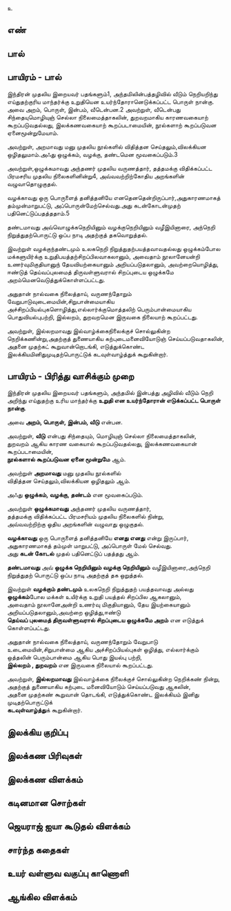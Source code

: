 உ

## எண்


## பால்


## பாயிரம் - பால்

இந்திரன் முதலிய இறையவர் பதங்களும்1, அந்தமிலின்பத்தழிவில் வீடும் நெறியறிந்து எய்துதற்குரிய மாந்தர்க்கு உறுதியென உயர்ந்தோரானெடுக்கப்பட்ட
பொருள் நான்கு. அவை அறம், பொருள், இன்பம், வீடென்பன.2 அவற்றுள், வீடென்பது சிந்தையுமொழியுஞ் செல்லா நிலைமைத்தாகலின்,
துறவறமாகிய காரணவகையாற் கூறப்படுவதல்லது, இலக்கணவகையாற் கூறப்படாமையின், நூல்களாற் கூறப்படுவன  ஏனைமூன்றுமேயாம்.  

அவற்றுள், அறமாவது மனு முதலிய நூல்களில் விதித்தன செய்தலும்,விலக்கியன ஒழி்தலுமாம்.அஃது ஒழுக்கம், வழக்கு, தண்டமென மூவகைப்படும்.3  

அவற்றுள்,ஒழுக்கமாவது அந்தணர் முதலிய வருணத்தார், தத்தமக்கு விதிக்கப்பட்ட பிரமசரிய முதலிய நிலைகளினின்று4, அவ்வவற்றிற்கோதிய அறங்களின்
வழுவாதொழுகுதல். 

வழக்காவது ஒரு பொருளைத் தனித்தனியே எனதெனதென்றிருப்பார்,அதுகாரணமாகத் தம்முன்மாறுபட்டு, அப்பொருன்மேற்செல்வது.அது கடன்கோடன்முதற் பதினெட்டுப்பதத்ததாம்.5   

தண்டமாவது அவ்வொழுக்கநெறியினும் வழக்குநெறியினும் வழீஇயினாரை, அந்நெறி நிறுத்துதற்பொருட்டு ஒப்ப நாடி அதற்குத் தகவொறுத்தல்.  

இவற்றுள் வழக்குந்தண்டமும் உலகநெறி நிறுத்துதற்பயத்தவாவதல்லது ஒழுக்கம்போல மக்களுயிர்க்கு உறுதிபயத்தற்சிறப்பிலவாகலானும், 
அவைதாம் நூலானேயன்றி உணர்வுமிகுதியானுந் தேயவியற்கையானும் அறியப்படுதலானும், அவற்றையொழித்து, ஈண்டுத் தெய்வப்புலமைத்
திருவள்ளுவரால் சிறப்புடைய ஒழுக்கமே அறம்மெனவெடுத்துக்கொள்ளப்பட்டது.  

அதுதான் நால்வகை நிலைத்தாய், வருணந்தோறும் வேறுபாடுவுடைமையின்,சிறுபான்மையாகிய அச்சிறப்பியல்புகளொழித்து,எல்லார்க்குமொத்தலிற் பெரும்பான்மையாகிய பொதுவியல்புபற்றி, 
இல்லறம், துறவறமென இருவகை நிலையாற் கூறப்பட்டது.  

அவற்றுள், இல்லறமாவது இல்வாழ்க்கைநிலைக்குச் சொல்லுகின்ற நெறிக்கணின்று,அதற்குத் துணையாகிய கற்புடைமனைவியோடுஞ் செய்யப்படுவதாகலின், 
அதனை முதற்கட் கூறுவான்றொடங்கி, எடுத்துக்கொண்ட இலக்கியமினிதுமுடிதற்பொருட்டுக் கடவுள்வாழ்த்துக் கூறுகின்றார்.

## பாயிரம் - பிரித்து வாசிக்கும் முறை

இந்திரன் முதலிய இறையவர் பதங்களும், அந்தமில் இன்பத்து அழிவில் வீடும் நெறி அறிந்து  எய்துதற்கு உரிய மாந்தர்க்கு **உறுதி என உயர்ந்தோரான்
எடுக்கப்பட்ட பொருள் நான்கு**.  

அவை **அறம், பொருள், இன்பம், வீடு** என்பன.  

அவற்றுள், **வீடு** என்பது சிந்தையும், மொழியுஞ் செல்லா நிலைமைத்தாகலின்,  
துறவறம் ஆகிய காரண வகையால் கூறப்படுவதல்லது, இலக்கணவகையான் கூறப்படாமையின்,  
**நூல்களால் கூறப்படுவன ஏனை மூன்றுமே** ஆம்.  

அவற்றுள் **அறமாவது**  மனு முதலிய  நூல்களில்  
விதித்தன செய்தலும்,விலக்கியன ஒழிதலும் ஆம்.  

அஃது **ஒழுக்கம்,  வழக்கு,  தண்டம்** என மூவகைப்படும்.

அவற்றுள் **ஒழுக்கமாவது** அந்தணர் முதலிய வருணத்தார்,  
தத்தமக்கு விதிக்கப்பட்ட பிரமசரியம் முதலிய நிலைகளில் நின்று,  
அவ்வவற்றிற்கு ஓதிய அறங்களின் வழுவாது ஒழுகுதல்.  

**வழக்காவது** ஒரு பொருளைத் தனித்தனியே **எனது எனது** என்று இருப்பார்,  
அதுகாரணமாகத் தம்முள் மாறுபட்டு, அப்பொருள் மேல் செல்வது.  
அது **கடன் கோடல்** முதல் பதினெட்டுப் பதத்தது ஆம்.  

**தண்டமாவது** அவ் **ஒழுக்க நெறியினும் வழக்கு நெறியினும்** வழீஇயினாரை,அந்நெறி நிறுத்துதற் பொருட்டு ஒப்ப நாடி அதற்குத் தக ஒறுத்தல்.  

இவற்றுள் **வழக்கும் தண்டமும்** உலகநெறி நிறுத்துதற் பயத்தவாவது அல்லது **ஒழுக்கம்**போல மக்கள் உயிர்க்கு உறுதி பயத்தல் சிறப்பில ஆகலானும்,  
அவைதாம் நூலானேஅன்றி  உணர்வு மிகுதியானும், தேய இயற்கையானும் அறியப்படுதலானும்,அவற்றை ஒழித்து,ஈண்டு  
**தெய்வப் புலமைத் திருவள்ளுவரால் சிறப்புடைய ஒழுக்கமே அறம்** என எடுத்துக் கொள்ளப்பட்டது.  

அதுதான் நால்வகை நிலைத்தாய், வருணந்தோறும் வேறுபாடு உடைமையின்,சிறுபான்மை ஆகிய அச்சிறப்பியல்புகள் ஒழித்து, எல்லார்க்கும் ஒத்தலின் பெரும்பான்மை ஆகிய பொது இயல்பு பற்றி,    
**இல்லறம் , துறவறம்** என இருவகை நிலையால் கூறப்பட்டது.  

அவற்றுள், **இல்லறமாவது** இல்வாழ்க்கை நிலைக்குச் சொல்லுகின்ற நெறிக்கண் நின்று,  
அதற்குத் துணையாகிய கற்புடை மனைவியோடும் செய்யப்படுவது ஆகலின்,  
அதனை முதற்கண் கூறுவான் தொடங்கி, எடுத்துக்கொண்ட இலக்கியம் இனிது முடிதற்பொருட்டுக்  
**கடவுள்வாழ்த்து**க் கூறுகின்றார்.


## இலக்கிய குறிப்பு


## இலக்கண பிரிவுகள்


## இலக்கண விளக்கம்


## கடினமான சொற்கள்


## ஜெயராஜ் ஐயா கூடுதல் விளக்கம்


## சார்ந்த கதைகள்


## உயர் வள்ளுவ வகுப்பு காணொளி


## ஆங்கில விளக்கம்

